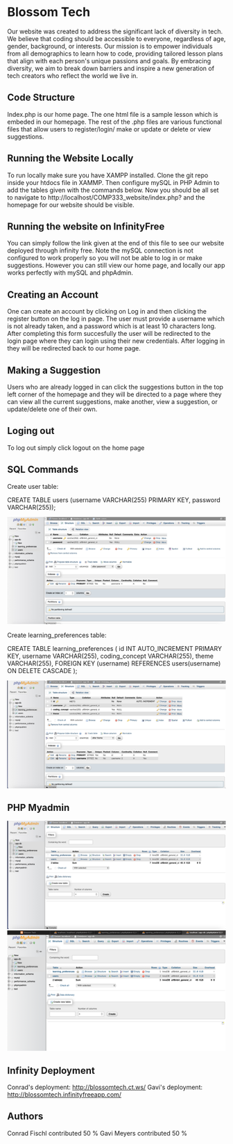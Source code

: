 # Blossom Tech

Our website was created to address the significant lack of diversity in tech. We believe that coding should be accessible to everyone, regardless of age, gender, background, or interests. Our mission is to empower individuals from all demographics to learn how to code, providing tailored lesson plans that align with each person's unique passions and goals. By embracing diversity, we aim to break down barriers and inspire a new generation of tech creators who reflect the world we live in.


## Code Structure

Index.php is our home page. The one html file is a sample lesson which is embeded in our homepage. The rest of the .php files are various functional files that allow users to register/login/ make or update or delete or view suggestions. 

## Running the Website Locally

To run locally make sure you have XAMPP installed. Clone the git repo inside your htdocs file in XAMMP. Then configure mySQL in PHP Admin 
to add the tables given with the commands below. Now you should be all set to navigate to http://localhost/COMP333_website/index.php? and the homepage for our website should be visible. 

## Running the website on InfinityFree

You can simply follow the link given at the end of this file to see our website deployed through infinity free. Note the mySQL connection is not configured to work properly so you will not be able to log in or make suggestions. However you can still view our home page, and locally our app works perfectly with mySQL and phpAdmin.  

## Creating an Account

One can create an account by clicking on Log in and then clicking the register button on the log in page. The user must provide a username
which is not already taken, and a password which is at least 10 characters long. After completing this form succesfully the user will be
redirected to the login page where they can login using their new credentials. After logging in they will be redirected back to our home page. 

## Making a Suggestion

Users who are already logged in can click the suggestions button in the top left corner of the homepage and they will be directed to 
a page where they can view all the current suggestions, make another, view a suggestion, or update/delete one of their own. 

## Loging out

To log out simply click logout on the home page

## SQL Commands 
Create user table: 

CREATE TABLE users (username VARCHAR(255) PRIMARY KEY, password VARCHAR(255));

![Users](https://raw.githubusercontent.com/GavrielaTM3/COMP333_Website/refs/heads/main/Users_Table.jpg)


Create learning_preferences table:

CREATE TABLE learning_preferences ( id INT AUTO_INCREMENT PRIMARY KEY, username VARCHAR(255), coding_concept VARCHAR(255), theme VARCHAR(255), FOREIGN KEY (username) REFERENCES users(username) ON DELETE CASCADE );

![Learning Prefernces](https://raw.githubusercontent.com/GavrielaTM3/COMP333_Website/refs/heads/main/Learning_Perferences_Table.jpg)

## PHP Myadmin 

![Conrad's PHP](https://raw.githubusercontent.com/GavrielaTM3/COMP333_Website/main/Conrad_PHP.jpg)
![Gavi's PHP](https://raw.githubusercontent.com/GavrielaTM3/COMP333_Website/refs/heads/main/PHP_Gavi.png)

## Infinity Deployment 
Conrad's deployment:  http://blossomtech.ct.ws/
Gavi's deployment: http://blossomtech.infinityfreeapp.com/

## Authors 

Conrad Fischl contributed 50 % 
Gavi Meyers contributed 50 %

